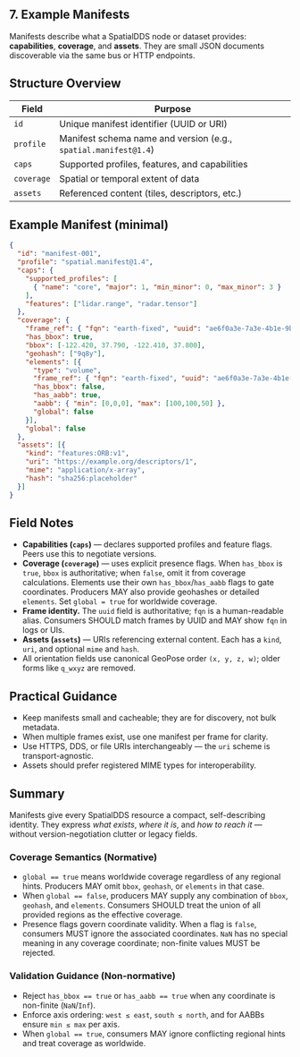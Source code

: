 ## 7. Example Manifests

Manifests describe what a SpatialDDS node or dataset provides: **capabilities**, **coverage**, and **assets**. They are small JSON documents discoverable via the same bus or HTTP endpoints.

## Structure Overview
| Field | Purpose |
|-------|----------|
| `id` | Unique manifest identifier (UUID or URI) |
| `profile` | Manifest schema name and version (e.g., `spatial.manifest@1.4`) |
| `caps` | Supported profiles, features, and capabilities |
| `coverage` | Spatial or temporal extent of data |
| `assets` | Referenced content (tiles, descriptors, etc.) |

## Example Manifest (minimal)
```json
{
  "id": "manifest-001",
  "profile": "spatial.manifest@1.4",
  "caps": {
    "supported_profiles": [
      { "name": "core", "major": 1, "min_minor": 0, "max_minor": 3 }
    ],
    "features": ["lidar.range", "radar.tensor"]
  },
  "coverage": {
    "frame_ref": { "fqn": "earth-fixed", "uuid": "ae6f0a3e-7a3e-4b1e-9b1f-0e9f1b7c1a10" },
    "has_bbox": true,
    "bbox": [-122.420, 37.790, -122.410, 37.800],
    "geohash": ["9q8y"],
    "elements": [{
      "type": "volume",
      "frame_ref": { "fqn": "earth-fixed", "uuid": "ae6f0a3e-7a3e-4b1e-9b1f-0e9f1b7c1a10" },
      "has_bbox": false,
      "has_aabb": true,
      "aabb": { "min": [0,0,0], "max": [100,100,50] },
      "global": false
    }],
    "global": false
  },
  "assets": [{
    "kind": "features:ORB:v1",
    "uri": "https://example.org/descriptors/1",
    "mime": "application/x-array",
    "hash": "sha256:placeholder"
  }]
}
```

## Field Notes
* **Capabilities (`caps`)** — declares supported profiles and feature flags. Peers use this to negotiate versions.  
* **Coverage (`coverage`)** — uses explicit presence flags. When `has_bbox` is `true`, `bbox` is authoritative; when `false`, omit it from coverage calculations. Elements use their own `has_bbox`/`has_aabb` flags to gate coordinates. Producers MAY also provide geohashes or detailed `elements`. Set `global = true` for worldwide coverage.
* **Frame identity.** The `uuid` field is authoritative; `fqn` is a human-readable alias. Consumers SHOULD match frames by UUID and MAY show `fqn` in logs or UIs.
* **Assets (`assets`)** — URIs referencing external content. Each has a `kind`, `uri`, and optional `mime` and `hash`.  
* All orientation fields use canonical GeoPose order `(x, y, z, w)`; older forms like `q_wxyz` are removed.  

## Practical Guidance
* Keep manifests small and cacheable; they are for discovery, not bulk metadata.  
* When multiple frames exist, use one manifest per frame for clarity.  
* Use HTTPS, DDS, or file URIs interchangeably — the `uri` scheme is transport-agnostic.  
* Assets should prefer registered MIME types for interoperability.

## Summary
Manifests give every SpatialDDS resource a compact, self-describing identity. They express *what exists*, *where it is*, and *how to reach it* — without version-negotiation clutter or legacy fields.
### Coverage Semantics (Normative)

* `global == true` means worldwide coverage regardless of any regional hints. Producers MAY omit `bbox`, `geohash`, or `elements` in that case.
* When `global == false`, producers MAY supply any combination of `bbox`, `geohash`, and `elements`. Consumers SHOULD treat the union of all provided regions as the effective coverage.
* Presence flags govern coordinate validity. When a flag is `false`, consumers MUST ignore the associated coordinates. `NaN` has no special meaning in any coverage coordinate; non-finite values MUST be rejected.

### Validation Guidance (Non-normative)

* Reject `has_bbox == true` or `has_aabb == true` when any coordinate is non-finite (`NaN`/`Inf`).
* Enforce axis ordering: `west ≤ east`, `south ≤ north`, and for AABBs ensure `min ≤ max` per axis.
* When `global == true`, consumers MAY ignore conflicting regional hints and treat coverage as worldwide.

